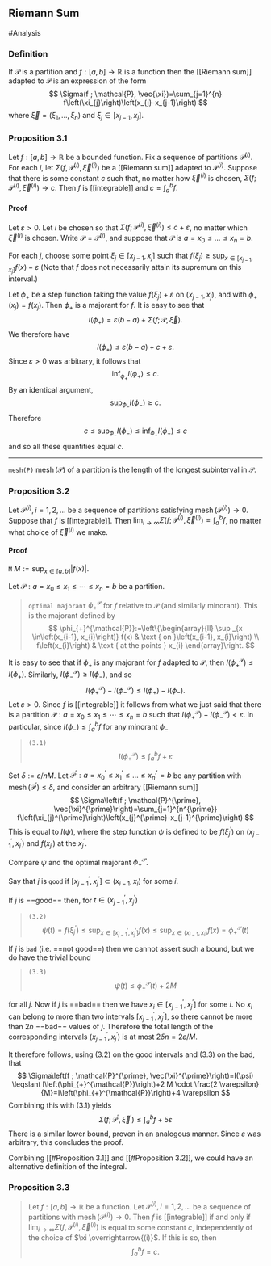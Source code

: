 ## Riemann Sum
#Analysis 
### Definition
If $\mathcal{P}$ is a partition and $f:[a, b] \rightarrow \mathbb{R}$ is a function then the [[Riemann sum]] adapted to $\mathcal{P}$ is an expression of the form
$$
\Sigma(f ; \mathcal{P}, \vec{\xi})=\sum_{j=1}^{n} f\left(\xi_{j}\right)\left(x_{j}-x_{j-1}\right)
$$
where $\vec{\xi}=\left(\xi_{1}, \ldots, \xi_{n}\right)$ and $\xi_{j} \in\left[x_{j-1}, x_{j}\right]$.
### Proposition 3.1
Let $f:[a, b] \rightarrow \mathbb{R}$ be a bounded function. Fix a sequence of partitions $\mathcal{P}^{(i)} .$ For each $i$, let $\Sigma\left(f, \mathcal{P}^{(i)}, \vec{\xi}^{(i)}\right)$ be a [[Riemann sum]] adapted to $\mathcal{P}^{(i)} .$ Suppose that there is some constant $c$ such that, no matter how $\vec{\xi}^{(i)}$ is chosen, $\Sigma\left(f ; \mathcal{P}^{(i)}, \vec{\xi}^{(i)}\right) \rightarrow c .$ Then $f$ is [[integrable]] and $c=\int_{a}^{b} f$.

#### Proof
Let $\varepsilon>0 .$ Let $i$ be chosen so that $\Sigma\left(f ; \mathcal{P}^{(i)}, \vec{\xi}^{(i)}\right) \leqslant c+\varepsilon$, no matter which $\vec{\xi}^{(i)}$ is chosen. Write $\mathcal{P}=\mathcal{P}^{(i)}$, and suppose that $\mathcal{P}$ is $a=x_{0} \leqslant \ldots \leqslant x_{n}=b$.

For each $j$, choose some point $\xi_{j} \in\left[x_{j-1}, x_{j}\right]$ such that $f\left(\xi_{j}\right) \geqslant \sup _{x \in\left[x_{j-1}, x_{j}\right]} f(x)-\varepsilon$ (Note that $f$ does not necessarily attain its supremum on this interval.)

Let $\phi_{+}$ be a step function taking the value $f\left(\xi_{j}\right)+\varepsilon$ on $\left(x_{j-1}, x_{j}\right)$, and with $\phi_{+}\left(x_{j}\right)=f\left(x_{j}\right)$. Then $\phi_{+}$ is a majorant for $f .$ It is easy to see that
$$
I\left(\phi_{+}\right)=\varepsilon(b-a)+\Sigma(f ; \mathcal{P}, \vec{\xi}).
$$
We therefore have
$$
I\left(\phi_{+}\right) \leqslant \varepsilon(b-a)+c+\varepsilon.
$$
Since $\varepsilon>0$ was arbitrary, it follows that
$$
\inf _{\phi_{+}} I\left(\phi_{+}\right) \leqslant c.
$$
By an identical argument,
$$
\sup _{\phi_{-}} I\left(\phi_{-}\right) \geqslant c.
$$
Therefore
$$
c \leqslant \sup _{\phi_{-}} I\left(\phi_{-}\right) \leqslant \inf _{\phi_{+}} I\left(\phi_{+}\right) \leqslant c
$$
and so all these quantities equal $c$.

---
`mesh(P)` $\operatorname{mesh}(\mathcal{P})$ of a partition is the length of the longest subinterval in $\mathcal{P}$.
### Proposition 3.2
Let $\mathcal{P}^{(i)}, i=1,2, \ldots$ be a sequence of partitions satisfying $\operatorname{mesh}\left(\mathcal{P}^{(i)}\right) \rightarrow 0 .$ Suppose that $f$ is [[integrable]]. Then $\lim _{i \rightarrow \infty} \Sigma\left(f ; \mathcal{P}^{(i)}, \vec{\xi}^{(i)}\right)=\int_{a}^{b} f$, no matter what choice of $\vec{\xi}^{(i)}$ we make.
#### Proof
`M`	$M:=\sup _{x \in[a, b]}|f(x)|$.

Let $\mathcal{P}: a=x_{0} \leqslant x_{1} \leqslant\cdots \leqslant x_{n}=b$ be a partition. 

>`optimal majorant`  $\phi_{+}^{\mathcal{P}}$ for $f$ relative to $\mathcal{P}$ (and similarly minorant). This is the majorant defined by
>$$
\phi_{+}^{\mathcal{P}}:=\left\{\begin{array}{ll}
\sup _{x \in\left(x_{i-1}, x_{i}\right)} f(x) & \text { on }\left(x_{i-1}, x_{i}\right) \\
f\left(x_{i}\right) & \text { at the points } x_{i}
\end{array}\right.
>$$

It is easy to see that if $\phi_{+}$ is any majorant for $f$ adapted to $\mathcal{P}$, then $I\left(\phi_{+}^{\mathcal{P}}\right) \leqslant I\left(\phi_{+}\right)$. Similarly, $I\left(\phi_{-}^{\mathcal{P}}\right) \geqslant I\left(\phi_{-}\right)$, and so
$$
I\left(\phi_{+}^{\mathcal{P}}\right)-I\left(\phi_{-}^{\mathcal{P}}\right) \leqslant I\left(\phi_{+}\right)-I\left(\phi_{-}\right).
$$
Let $\varepsilon>0$. Since $f$ is [[integrable]] it follows from what we just said that there is a partition $\mathcal{P}: a=x_{0} \leqslant x_{1} \leqslant \cdots \leqslant x_{n}=b$ such that $I\left(\phi_{+}^{\mathcal{P}}\right)-I\left(\phi_{-}^{\mathcal{P}}\right)<\varepsilon$. In particular, since $I\left(\phi_{-}\right) \leqslant \int_{a}^{b} f$ for any minorant $\phi_{-}$
>`(3.1)`
>$$
I\left(\phi_{+}^{\mathcal{P}}\right) \leqslant \int_{a}^{b} f+\varepsilon
>$$

Set $\delta:=\varepsilon / n M .$ Let $\mathcal{P}^{\prime}: a=x_{0}^{\prime} \leqslant x_{1}^{\prime} \leqslant \ldots \leqslant x_{n^{\prime}}^{\prime}=b$ be any partition with $\operatorname{mesh}\left(\mathcal{P}^{\prime}\right) \leqslant \delta$, and consider an arbitrary [[Riemann sum]]
$$
\Sigma\left(f ; \mathcal{P}^{\prime}, \vec{\xi}^{\prime}\right)=\sum_{j=1}^{n^{\prime}} f\left(\xi_{j}^{\prime}\right)\left(x_{j}^{\prime}-x_{j-1}^{\prime}\right)
$$
This is equal to $I(\psi)$, where the step function $\psi$ is defined to be $f\left(\xi_{j}^{\prime}\right)$ on $\left(x_{j-1}^{\prime}, x_{j}^{\prime}\right)$ and $f\left(x_{j}^{\prime}\right)$ at the $x_{j}^{\prime}$.

Compare $\psi$ and the optimal majorant $\phi_{+}^{\mathcal{P}}$.

Say that $j$ is `good` if $\left[x_{j-1}^{\prime}, x_{j}^{\prime}\right] \subset\left(x_{i-1}, x_{i}\right)$ for some $i$.

If $j$ is ==good== then, for $t \in\left(x_{j-1}^{\prime}, x_{j}^{\prime}\right)$

>`(3.2)`
>$$
\psi(t)=f\left(\xi_{j}^{\prime}\right) \leqslant \sup _{x \in\left[x_{j-1}^{\prime}, x_{j}^{\prime}\right]} f(x) \leqslant \sup _{x \in\left(x_{i-1}, x_{i}\right)} f(x)=\phi_{+}^{\mathcal{P}}(t)
>$$

If $j$ is `bad` (i.e. ==not good==) then we cannot assert such a bound, but we do have the trivial bound
>`(3.3)`
>$$
\psi(t) \leqslant \phi_{+}^{\mathcal{P}}(t)+2 M
>$$

for all $j$. Now if $j$ is ==bad== then we have $x_{i} \in\left[x_{j-1}^{\prime}, x_{j}^{\prime}\right]$ for some $i .$ No $x_{i}$ can belong to more than two intervals $\left[x_{j-1}^{\prime}, x_{j}^{\prime}\right]$, so there cannot be more than $2 n$ ==bad== values of $j$. Therefore the total length of the corresponding intervals $\left(x_{j-1}^{\prime}, x_{j}^{\prime}\right)$ is at most $2 \delta n=2 \varepsilon / M$.

It therefore follows, using (3.2) on the good intervals and (3.3) on the bad, that
$$
\Sigma\left(f ; \mathcal{P}^{\prime}, \vec{\xi}^{\prime}\right)=I(\psi) \leqslant I\left(\phi_{+}^{\mathcal{P}}\right)+2 M \cdot \frac{2 \varepsilon}{M}=I\left(\phi_{+}^{\mathcal{P}}\right)+4 \varepsilon
$$
Combining this with (3.1) yields
$$
\Sigma\left(f ; \mathcal{P}^{\prime}, \vec{\xi}^{\prime}\right) \leqslant \int_{a}^{b} f+5 \varepsilon
$$
There is a similar lower bound, proven in an analogous manner. Since $\varepsilon$ was arbitrary, this concludes the proof.

Combining [[#Proposition 3.1]] and [[#Proposition 3.2]], 
we could have an alternative definition of the integral.
### Proposition 3.3
>Let $f:[a, b] \rightarrow \mathbb{R}$ be a function. Let $\mathcal{P}^{(i)}, i=1,2, \ldots$ be a sequence of partitions with $\operatorname{mesh}\left(\mathcal{P}^{(i)}\right) \rightarrow 0 .$
Then $f$ is [[integrable]] if and only if $\lim _{i \rightarrow \infty} \Sigma\left(f, \mathcal{P}^{(i)}, \vec{\xi}^{(i)}\right)$ is equal to some constant $c$, independently of the choice of $\xi \overrightarrow{(i)}$.
If this is so, then $$\int_{a}^{b} f=c.$$

